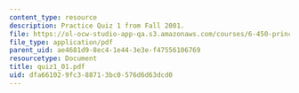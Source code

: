 ```yaml
---
content_type: resource
description: Practice Quiz 1 from Fall 2001.
file: https://ol-ocw-studio-app-qa.s3.amazonaws.com/courses/6-450-principles-of-digital-communications-i-fall-2006/dfa661029fc388713bc0576d6d63dcd0_quiz1_01.pdf
file_type: application/pdf
parent_uid: ae4681d9-8ec4-1e44-3e3e-f47556106769
resourcetype: Document
title: quiz1_01.pdf
uid: dfa66102-9fc3-8871-3bc0-576d6d63dcd0
---
```

